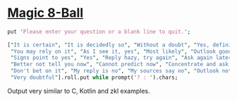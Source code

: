 [1]: https://rosettacode.org/wiki/Magic_8-Ball

# [Magic 8-Ball][1]

```perl
put 'Please enter your question or a blank line to quit.';
 
["It is certain", "It is decidedly so", "Without a doubt", "Yes, definitely",
 "You may rely on it", "As I see it, yes", "Most likely", "Outlook good",
 "Signs point to yes", "Yes", "Reply hazy, try again", "Ask again later",
 "Better not tell you now", "Cannot predict now", "Concentrate and ask again",
 "Don't bet on it", "My reply is no", "My sources say no", "Outlook not so good",
 "Very doubtful"].roll.put while prompt('? : ').chars;
```


Output very similar to C, Kotlin and zkl examples.